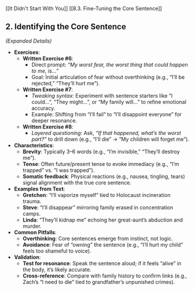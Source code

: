 [[It Didn't Start With You]]
[[8.3. Fine-Tuning the Core Sentence]]

## **2. Identifying the Core Sentence**  
_(Expanded Details)_

- **Exercises**:
    - **Written Exercise #6**:
        - Direct prompt: _“My worst fear, the worst thing that could happen to me, is…”_
        - Goal: Initial articulation of fear without overthinking (e.g., “I’ll be rejected,” “They’ll hurt me”).
    - **Written Exercise #7**:
        - _Tweaking syntax_: Experiment with sentence starters like “I could…”, “They might…”, or “My family will…” to refine emotional accuracy.
        - Example: Shifting from “I’ll fail” to “I’ll disappoint everyone” for deeper resonance.
    - **Written Exercise #8**:
        - _Layered questioning_: Ask, _“If that happened, what’s the worst part?”_ to drill down (e.g., “I’ll die” → “My children will forget me”).
- **Characteristics**:
    - **Brevity**: Typically 3–6 words (e.g., “I’m invisible,” “They’ll destroy me”).
    - **Tense**: Often future/present tense to evoke immediacy (e.g., “I’m trapped” vs. “I was trapped”).
    - **Somatic feedback**: Physical reactions (e.g., nausea, tingling, tears) signal alignment with the true core sentence.
- **Examples from Text**:
    - **Gretchen**: “I’ll vaporize myself” tied to Holocaust incineration trauma.
    - **Steve**: “I’ll disappear” mirroring family erased in concentration camps.
    - **Linda**: “They’ll kidnap me” echoing her great-aunt’s abduction and murder.
- **Common Pitfalls**:
    - **Overthinking**: Core sentences emerge from instinct, not logic.
    - **Avoidance**: Fear of “owning” the sentence (e.g., “I’ll hurt my child” feels too shameful to voice).
- **Validation**:
    - **Test for resonance**: Speak the sentence aloud; if it feels “alive” in the body, it’s likely accurate.
    - **Cross-reference**: Compare with family history to confirm links (e.g., Zach’s “I need to die” tied to grandfather’s unpunished crimes).

